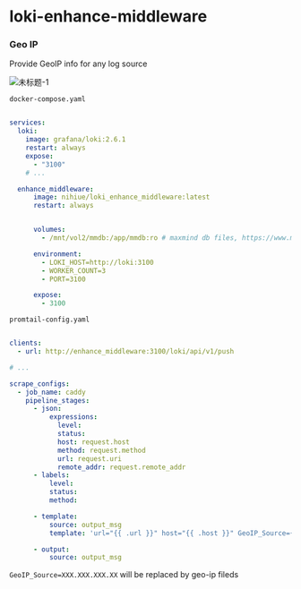 # loki-enhance-middleware

### Geo IP

Provide GeoIP info for any log source

![未标题-1](https://user-images.githubusercontent.com/5763301/188595103-5719c66c-b94b-40ec-ad49-9e4cf66f07b8.png)

`docker-compose.yaml`
```yaml

services:
  loki:
    image: grafana/loki:2.6.1
    restart: always
    expose:
      - "3100"
    # ...

  enhance_middleware:
      image: nihiue/loki_enhance_middleware:latest
      restart: always


      volumes:
        - /mnt/vol2/mmdb:/app/mmdb:ro # maxmind db files, https://www.maxmind.com/en/geolite2/signup

      environment:
        - LOKI_HOST=http://loki:3100
        - WORKER_COUNT=3
        - PORT=3100

      expose:
        - 3100
```

`promtail-config.yaml`
```yaml

clients:
  - url: http://enhance_middleware:3100/loki/api/v1/push

# ...

scrape_configs:
  - job_name: caddy
    pipeline_stages:
      - json:
          expressions:
            level:
            status:
            host: request.host
            method: request.method
            url: request.uri
            remote_addr: request.remote_addr
      - labels:
          level:
          status:
          method:

      - template:
          source: output_msg
          template: 'url="{{ .url }}" host="{{ .host }}" GeoIP_Source={{.remote_addr }}'

      - output:
          source: output_msg
```

`GeoIP_Source=XXX.XXX.XXX.XX` will be replaced by geo-ip fileds
